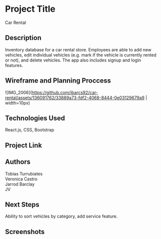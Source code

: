 # Project Title

Car Rental

## Description

Inventory database for a car rental store. Employees are able to add new vehicles, edit individual vehicles (e.g. mark if the vehicle is currently rented or not), and delete vehicles. The app also includes signup and login features.  

## Wireframe and Planning Proccess

![IMG_2006](https://github.com/jbarcs92/car-rental/assets/136091762/33889a73-fdf2-4068-8444-0e03129679a9 | width=10px) 



## Technologies Used

React.js, CSS, Bootstrap

## Project Link



## Authors


Tobias Turrubiates <br>
Veronica Castro <br>
Jarrod Barclay <br>
JV

## Next Steps

Ability to sort vehicles by category, add service feature.

## Screenshots
